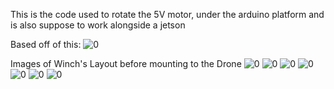 This is the code used to rotate the 5V motor, under the arduino platform and is also suppose to work alongside a jetson

Based off of this:
![0](https://github.com/Narain-Vazquez/Winch/assets/115094155/a7e99bbe-6b89-4680-aa8a-a74f42ebb01b)


Images of Winch's Layout before mounting to the Drone
![0](https://github.com/Narain-Vazquez/Winch/assets/115094155/0750116e-0fd2-4992-9b3a-741d61019ffb)
![0](https://github.com/Narain-Vazquez/Winch/assets/115094155/ef08a274-1a11-40d4-9e67-be06dd618749)
![0](https://github.com/Narain-Vazquez/Winch/assets/115094155/a5720372-8290-4de1-8dbb-c461d4094d1f)
![0](https://github.com/Narain-Vazquez/Winch/assets/115094155/eff678f9-27e0-4be8-acaf-811b8c2223f3)
![0](https://github.com/Narain-Vazquez/Winch/assets/115094155/dc4e6172-c526-4605-a72a-2437fc8bbe63)
![0](https://github.com/Narain-Vazquez/Winch/assets/115094155/f88b6df8-ec79-478a-b4cc-237825386ecc)
![0](https://github.com/Narain-Vazquez/Winch/assets/115094155/d2bad781-4fa7-4583-b88c-16672de75198)
